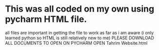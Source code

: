 # This was all coded on my own using pycharm HTML file. 
all files are important in getting the file to work as far as i am aware (i only learned python so HTML is still relatively new to me)
PLEASE DOWNLOAD ALL DOCUMENTS TO OPEN ON PYCHARM 
OPEN Tahrim Website.html 
